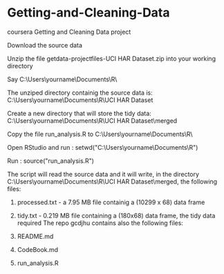 Getting-and-Cleaning-Data
=========================

coursera Getting and Cleaning Data project

Download the source data

Unzip the file getdata-projectfiles-UCI HAR Dataset.zip into your working directory

Say C:\Users\yourname\Documents\R\

The unziped directory containig the source data is: C:\Users\yourname\Documents\R\UCI HAR Dataset

Create a new directory that will store the tidy data: C:\Users\yourname\Documents\R\UCI HAR Dataset\merged

Copy the file run_analysis.R to C:\Users\yourname\Documents\R\

Open RStudio and run : setwd("C:\Users\yourname\Documents\R\")

Run : source("run_analysis.R")

The script will read the source data and it will write, in the directory C:\Users\yourname\Documents\R\UCI HAR Dataset\merged, the following files:

1. processed.txt - a 7.95 MB file  containig a (10299 x 68) data frame

2. tidy.txt - 0.219 MB file containing a (180x68) data frame, the tidy data required
The repo gcdjhu contains also the following files:

1. README.md

2. CodeBook.md

3. run_analysis.R
